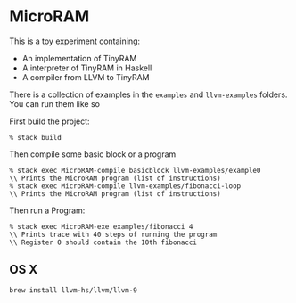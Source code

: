 # MicroRAM
 
 This is a toy experiment containing:
 
 * An implementation of TinyRAM 
 * A interpreter of TinyRAM in Haskell 
 * A compiler from LLVM to TinyRAM


There is a collection of examples in the `examples` and `llvm-examples` folders. You can run them like so

First build the project:

```
% stack build
```

Then compile some basic block or a program

```
% stack exec MicroRAM-compile basicblock llvm-examples/example0
\\ Prints the MicroRAM program (list of instructions)
% stack exec MicroRAM-compile llvm-examples/fibonacci-loop
\\ Prints the MicroRAM program (list of instructions)
```

Then run a Program:

```
% stack exec MicroRAM-exe examples/fibonacci 4
\\ Prints trace with 40 steps of running the program
\\ Register 0 should contain the 10th fibonacci
```

OS X
----

```
brew install llvm-hs/llvm/llvm-9
```

